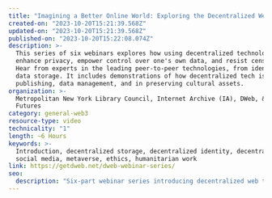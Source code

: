 ```yaml
---
title: "Imagining a Better Online World: Exploring the Decentralized Web"
created-on: "2023-10-20T15:21:39.568Z"
updated-on: "2023-10-20T15:21:39.568Z"
published-on: "2023-10-20T15:22:08.074Z"
description: >-
  This series of six webinars explores how using decentralized technologies may
  enhance privacy, empower control over one's own data, and resist censorship.
  Hear from experts in the leading peer-to-peer technologies, from identity to
  data storage. It includes demonstrations of how decentralized tech is used in
  publishing, data management, and in preserving cultural assets.
organization: >-
  Metropolitan New York Library Council, Internet Archive (IA), DWeb, & Library
  Futures
category: general-web3
resource-type: video
technicality: "1"
length: ~6 Hours
keywords: >-
  Introduction, decentralized storage, decentralized identity, decentralized
  social media, metaverse, ethics, humanitarian work
link: https://getdweb.net/dweb-webinar-series/
seo:
  description: "Six-part webinar series introducing decentralized web technologies that enhance privacy, prevent censorship, and empower data ownership across publishing, identity, and cultural preservation applications."
---
```


